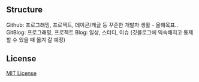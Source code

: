 ## Structure
Github: 프로그래밍, 프로젝트, 데이콘/캐글 등 꾸준한 개발자 생활 - 올해목표..
GitBlog: 프로그래밍, 프로젝트
Blog: 일상, 스터디, 이슈 (깃블로그에 익숙해지고 통제할 수 있을 때 옮겨 갈 예정)

## License

[MIT License](https://opensource.org/licenses/MIT)
